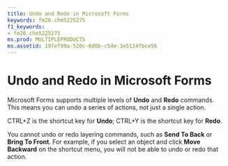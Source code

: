 ```yaml
---
title: Undo and Redo in Microsoft Forms
keywords: fm20.chm5225275
f1_keywords:
- fm20.chm5225275
ms.prod: MULTIPLEPRODUCTS
ms.assetid: 197ef09a-520c-6d0b-c54e-3e5134fbce56
---
```



# Undo and Redo in Microsoft Forms

Microsoft Forms supports multiple levels of  **Undo** and **Redo** commands. This means you can undo a series of actions, not just a single action.

CTRL+Z is the shortcut key for  **Undo**; CTRL+Y is the shortcut key for **Redo**.

You cannot undo or redo layering commands, such as  **Send To Back** or **Bring To Front**. For example, if you select an object and click **Move Backward** on the shortcut menu, you will not be able to undo or redo that action.


